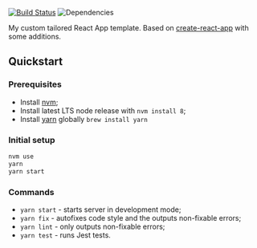 [![Build Status](https://travis-ci.org/morewings/react-template.svg?branch=master)](https://travis-ci.org/morewings/react-template)
![Dependencies](https://david-dm.org/morewings/react-template.svg)

My custom tailored React App template. Based on [create-react-app](https://github.com/facebookincubator/create-react-app) with some additions.

## Quickstart

### Prerequisites
- Install [nvm](https://github.com/creationix/nvm);
- Install latest LTS node release with `nvm install 8`;
- Install [yarn](https://yarnpkg.com/en/) globally `brew install yarn`

### Initial setup

```bash
nvm use
yarn
yarn start
```
### Commands

- `yarn start` - starts server in development mode;
- `yarn fix` - autofixes code style and the outputs non-fixable errors;
- `yarn lint` - only outputs non-fixable errors;
- `yarn test` - runs Jest tests. 

